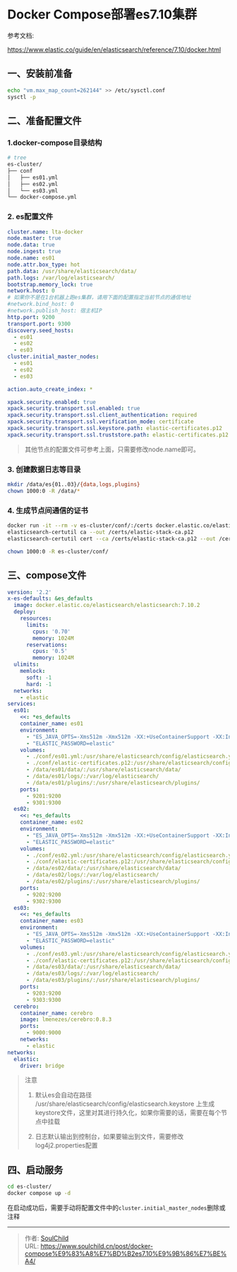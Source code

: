 # Docker Compose部署es7.10集群


<!--more-->

参考文档:

https://www.elastic.co/guide/en/elasticsearch/reference/7.10/docker.html



## 一、安装前准备

```bash
echo "vm.max_map_count=262144" >> /etc/sysctl.conf
sysctl -p
```

## 二、准备配置文件

### 1.docker-compose目录结构
```bash
# tree 
es-cluster/
├── conf
│   ├── es01.yml
│   ├── es02.yml
│   └── es03.yml
└── docker-compose.yml
```

### 2. es配置文件
```yml
cluster.name: lta-docker
node.master: true
node.data: true
node.ingest: true
node.name: es01
node.attr.box_type: hot
path.data: /usr/share/elasticsearch/data/
path.logs: /var/log/elasticsearch/
bootstrap.memory_lock: true
network.host: 0
# 如果你不是在1台机器上跑es集群，请用下面的配置指定当前节点的通信地址
#network.bind_host: 0
#network.publish_host: 宿主机IP
http.port: 9200
transport.port: 9300
discovery.seed_hosts:
  - es01
  - es02
  - es03
cluster.initial_master_nodes: 
  - es01
  - es02
  - es03

action.auto_create_index: *

xpack.security.enabled: true
xpack.security.transport.ssl.enabled: true
xpack.security.transport.ssl.client_authentication: required
xpack.security.transport.ssl.verification_mode: certificate
xpack.security.transport.ssl.keystore.path: elastic-certificates.p12
xpack.security.transport.ssl.truststore.path: elastic-certificates.p12
```
> 其他节点的配置文件可参考上面，只需要修改node.name即可。

### 3. 创建数据日志等目录
```bash
mkdir /data/es{01..03}/{data,logs,plugins}
chown 1000:0 -R /data/*
```

### 4. 生成节点间通信的证书
```bash
docker run -it --rm -v es-cluster/conf/:/certs docker.elastic.co/elasticsearch/elasticsearch:7.10.2 bash
elasticsearch-certutil ca --out /certs/elastic-stack-ca.p12
elasticsearch-certutil cert --ca /certs/elastic-stack-ca.p12 --out /certs/elastic-certificates.p12

chown 1000:0 -R es-cluster/conf/
```

## 三、compose文件
```yaml
version: '2.2'
x-es-defaults: &es_defaults
  image: docker.elastic.co/elasticsearch/elasticsearch:7.10.2
  deploy:
    resources:
      limits:
        cpus: '0.70'
        memory: 1024M
      reservations:
        cpus: '0.5'
        memory: 1024M
  ulimits:
    memlock:
      soft: -1
      hard: -1
  networks:
    - elastic
services:
  es01:
    <<: *es_defaults
    container_name: es01
    environment:
      - "ES_JAVA_OPTS=-Xms512m -Xmx512m -XX:+UseContainerSupport -XX:InitialRAMPercentage=80.0 -XX:MaxRAMPercentage=80.0"
      - "ELASTIC_PASSWORD=elastic"
    volumes:
      - ./conf/es01.yml:/usr/share/elasticsearch/config/elasticsearch.yml:ro
      - ./conf/elastic-certificates.p12:/usr/share/elasticsearch/config/elastic-certificates.p12
      - /data/es01/data/:/usr/share/elasticsearch/data/
      - /data/es01/logs/:/var/log/elasticsearch/
      - /data/es01/plugins/:/usr/share/elasticsearch/plugins/
    ports:
      - 9201:9200
      - 9301:9300
  es02:
    <<: *es_defaults
    container_name: es02
    environment:
      - "ES_JAVA_OPTS=-Xms512m -Xmx512m -XX:+UseContainerSupport -XX:InitialRAMPercentage=80.0 -XX:MaxRAMPercentage=80.0"
      - "ELASTIC_PASSWORD=elastic"
    volumes:
      - ./conf/es02.yml:/usr/share/elasticsearch/config/elasticsearch.yml:ro
      - ./conf/elastic-certificates.p12:/usr/share/elasticsearch/config/elastic-certificates.p12
      - /data/es02/data/:/usr/share/elasticsearch/data/
      - /data/es02/logs/:/var/log/elasticsearch/
      - /data/es02/plugins/:/usr/share/elasticsearch/plugins/
    ports:
      - 9202:9200
      - 9302:9300
  es03:
    <<: *es_defaults
    container_name: es03
    environment:
      - "ES_JAVA_OPTS=-Xms512m -Xmx512m -XX:+UseContainerSupport -XX:InitialRAMPercentage=80.0 -XX:MaxRAMPercentage=80.0"
      - "ELASTIC_PASSWORD=elastic"
    volumes:
      - ./conf/es03.yml:/usr/share/elasticsearch/config/elasticsearch.yml:ro
      - ./conf/elastic-certificates.p12:/usr/share/elasticsearch/config/elastic-certificates.p12
      - /data/es03/data/:/usr/share/elasticsearch/data/
      - /data/es03/logs/:/var/log/elasticsearch/
      - /data/es03/plugins/:/usr/share/elasticsearch/plugins/
    ports:
      - 9203:9200
      - 9303:9300
  cerebro:
    container_name: cerebro
    image: lmenezes/cerebro:0.8.3
    ports:
      - 9000:9000
    networks:
      - elastic
networks:
  elastic:
    driver: bridge

```
> 注意 
> 
> 1. 默认es会自动在路径 /usr/share/elasticsearch/config/elasticsearch.keystore 上生成keystore文件，这里对其进行持久化，如果你需要的话，需要在每个节点中挂载
>
> 2. 日志默认输出到控制台，如果要输出到文件，需要修改log4j2.properties配置

## 四、启动服务
```bash
cd es-cluster/
docker compose up -d
```
在启动成功后，需要手动将配置文件中的`cluster.initial_master_nodes`删除或注释



---

> 作者: [SoulChild](https://www.soulchild.cn)  
> URL: https://www.soulchild.cn/post/docker-compose%E9%83%A8%E7%BD%B2es7.10%E9%9B%86%E7%BE%A4/  

